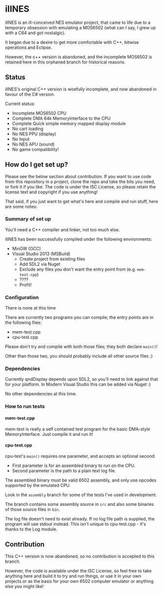# illNES

illNES is an ill-conceived NES emulator project, that came to life due to a temporary obsession with emulating a MOS6502 (what can I say, I grew up with a C64 and got nostalgic).

It began due to a desire to get more comfortable with C++, bitwise operations and Eclipse.

However, the c++ version is abandoned, and the incomplete MOS6502 is retained here in this orphaned branch for historical reasons.

## Status

illNES's original C++ version is woefully incomplete, and now abandoned in favour of the C# version.

Current status:

* Incomplete MOS6502 CPU
* Complete DMA 64k MemoryInterface to the CPU
* Complete Quick simple memory mapped display module
* No cart loading
* No NES PPU (display)
* No Input
* No NES APU (sound)
* No game compatibility!

## How do I get set up?

Please see the below section about contribution. If you want to use code from this repository in a project, clone the repo and take the bits you need, or fork it if you like. The code is under the ISC License, so please retain the license text and copyright if you use anything!

That said, if you just want to get what's here and compile and run stuff, here are some notes:

### Summary of set up
You'll need a C++ compiler and linker, not too much else.

illNES has been successfully compiled under the following environments:

* MinGW (GCC)
* Visual Studio 2013 (MSBuild)
  * Create project from existing files
  * Add SDL2 via Nuget
  * Exclude any files you don't want the entry point from (e.g. `mem-test.cpp`)
  * ????
  * Profit!

### Configuration
There is none at this time

There are currently two programs you can compile; the entry points are in the following files:

* mem-test.cpp
* cpu-test.cpp

Please don't try and compile with both those files; they both declare `main()`!

Other than those two, you should probably include all other source files ;)

### Dependencies
Currently qndDisplay depends upon SDL2, so you'll need to link against that for your platform. In Modern Visual Studio this can be added via Nuget :)

No other dependencies at this time.

### How to run tests
#### mem-test.cpp
mem-test is really a self contained test program for the basic DMA-style MemoryInterface. Just compile it and run it!

#### cpu-test.cpp
cpu-test's `main()` requires one parameter, and accepts an optional second:

* First parameter is for an assembled binary to run on the CPU.
* Second parameter is the path to a plain text log file.

The assembled binary must be valid 6502 assembly, and only use opcodes supported by the emulated CPU.

Look in the `assembly` branch for some of the tests I've used in development.

The branch contains some assembly source in `src` and also some binaries of those source files in `bin`.

The log file doesn't need to exist already. If no log file path is supplied, the program will use stdout instead. This isn't unique to cpu-test.cpp - it's thanks to the Log module.

## Contribution

This C++ version is now abandoned, so no contribution is accepted to this branch.

However, the code is available under the ISC License, so feel free to take anything here and build it to try and run things, or use it in your own projects or as the basis for your own 6502 computer emulator or anything else you might like!